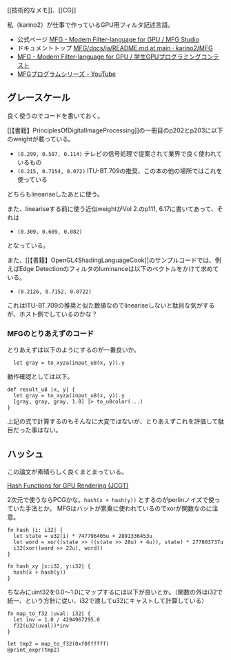 [[技術的なメモ]]、[[CG]]

私（karino2）が仕事で作っているGPU用フィルタ記述言語。

- 公式ページ [MFG - Modern Filter-language for GPU / MFG Studio](https://modernfilterlanguageforgpu.org/)
- ドキュメントトップ [MFG/docs/ja/README.md at main · karino2/MFG](https://github.com/karino2/MFG/blob/main/docs/ja/README.md)
- [MFG - Modern Filter-language for GPU / 学生GPUプログラミングコンテスト](https://modernfilterlanguageforgpu.org/ja/contest/)
- [MFGプログラムシリーズ - YouTube](https://www.youtube.com/playlist?list=PL3J_mLcl4YCf1AHEjZO4PjdaIexukpb6e)

## グレースケール

良く使うのでコードを書いておく。

[[【書籍】PrinciplesOfDigitalImageProcessing]]の一冊目のp202とp203に以下のweightが載っている。

- `(0.299, 0.587, 0.114)` テレビの信号処理で提案されて業界で良く使われているもの
- `(0.215, 0.7154, 0.072)` ITU-BT.709の推奨、この本の他の場所ではこれを使っている

どちらもlineariseしたあとに使う。

また、lineariseする前に使う近似weightがVol 2.のp111, 6.17に書いてあって、それは

- `(0.309, 0.609, 0.082)` 

となっている。

また、[[【書籍】OpenGL4ShadingLanguageCook]]のサンプルコードでは、例えばEdge Detectionのフィルタのluminanceは以下のベクトルをかけて求めている。

- `(0.2126, 0.7152, 0.0722)`

これはITU-BT.709の推奨と似た数値なのでlineariseしないと駄目な気がするが、ホスト側でしているのかな？

### MFGのとりあえずのコード

とりあえずは以下のようにするのが一番良いか。

```mfg
  let gray = to_xyza(input_u8(x, y)).y
```

動作確認としては以下。

```mfg
def result_u8 |x, y| {
  let gray = to_xyza(input_u8(x, y)).y
  [gray, gray, gray, 1.0] |> to_u8color(...)
}
```

上記の式で計算するのもそんなに大変ではないが、とりあえずこれを評価して駄目だった事はない。

## ハッシュ

この論文が素晴らしく良くまとまっている。

[Hash Functions for GPU Rendering (JCGT)](https://jcgt.org/published/0009/03/02/)

2次元で使うならPCGかな。`hash(x + hash(y))` とするのがperlinノイズで使っていた手法とか。
MFGはハットが累乗に使われているのでxorが関数なのに注意。

```mfg
fn hash |i: i32| {
  let state = u32(i) * 747796405u + 2891336453u
  let word = xor((state >> ((state >> 28u) + 4u)), state) * 277803737u
  i32(xor((word >> 22u), word))
}

fn hash_xy |x:i32, y:i32| {
  hash(x + hash(y))
}
```

ちなみにuint32を0.0〜1.0にマップするには以下が良いとか。（関数の外はi32で統一、という方針に従い、i32で渡してu32にキャストして計算している）

```mfg
fn map_to_f32 |uval: i32| {
  let inv = 1.0 / 4294967295.0
  f32(u32(uval))*inv
}

let tmp2 = map_to_f32(0xf0ffffff)
@print_expr(tmp2)

```